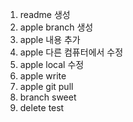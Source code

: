 1. readme  생성 
2. apple branch 생성
3. apple 내용 추가
4. apple 다른 컴퓨터에서 수정
5. apple local 수정
6. apple write
7. apple git pull
8. branch sweet 
9. delete test